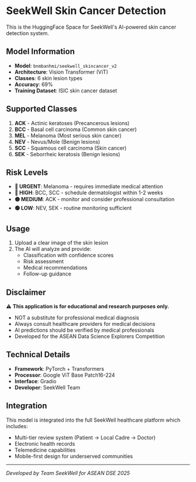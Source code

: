 # SeekWell Skin Cancer Detection

This is the HuggingFace Space for SeekWell's AI-powered skin cancer detection system.

## Model Information

- **Model**: `bnmbanhmi/seekwell_skincancer_v2`
- **Architecture**: Vision Transformer (ViT)
- **Classes**: 6 skin lesion types
- **Accuracy**: 69%
- **Training Dataset**: ISIC skin cancer dataset

## Supported Classes

1. **ACK** - Actinic keratoses (Precancerous lesions)
2. **BCC** - Basal cell carcinoma (Common skin cancer)
3. **MEL** - Melanoma (Most serious skin cancer)
4. **NEV** - Nevus/Mole (Benign lesions)
5. **SCC** - Squamous cell carcinoma (Skin cancer)
6. **SEK** - Seborrheic keratosis (Benign lesions)

## Risk Levels

- **🚨 URGENT**: Melanoma - requires immediate medical attention
- **🔴 HIGH**: BCC, SCC - schedule dermatologist within 1-2 weeks  
- **🟡 MEDIUM**: ACK - monitor and consider professional consultation
- **🟢 LOW**: NEV, SEK - routine monitoring sufficient

## Usage

1. Upload a clear image of the skin lesion
2. The AI will analyze and provide:
   - Classification with confidence scores
   - Risk assessment 
   - Medical recommendations
   - Follow-up guidance

## Disclaimer

⚠️ **This application is for educational and research purposes only.**

- NOT a substitute for professional medical diagnosis
- Always consult healthcare providers for medical decisions
- AI predictions should be verified by medical professionals
- Developed for the ASEAN Data Science Explorers Competition

## Technical Details

- **Framework**: PyTorch + Transformers
- **Processor**: Google ViT Base Patch16-224
- **Interface**: Gradio
- **Developer**: SeekWell Team

## Integration

This model is integrated into the full SeekWell healthcare platform which includes:
- Multi-tier review system (Patient → Local Cadre → Doctor)
- Electronic health records
- Telemedicine capabilities
- Mobile-first design for underserved communities

---

*Developed by Team SeekWell for ASEAN DSE 2025*
